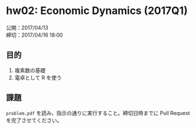 # hw02: Economic Dynamics (2017Q1)

公開：2017/04/13  
締切：2017/04/16 18:00

## 目的

1. 複素数の基礎
2. 電卓として R を使う

## 課題

`problem.pdf` を読み，指示の通りに実行すること。締切日時までに Pull Request を完了させてください。

